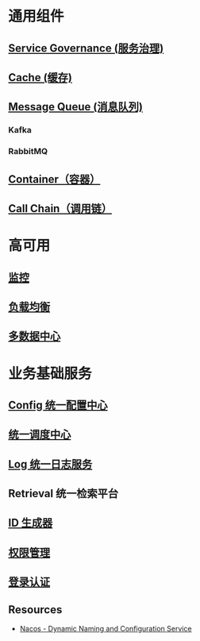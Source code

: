
# 通用组件
## [Service Governance (服务治理)](KS-ServiceGovernance/README.md)
## [Cache (缓存)](KS-Cache/README.md)
## [Message Queue (消息队列)](KS-MQ/README.md)
### Kafka
### RabbitMQ

## [Container（容器）](KS-CallChain/README.md)
## [Call Chain（调用链）](KS-CallChain/README.md)

# 高可用
## [监控](KS-Infra-HA/Monitor/README.md)
## [负载均衡](KS-Infra-HA/LoadBalancing/README.md)
## [多数据中心](KS-Infra-HA/Multi-DataCenter/README.md)

# 业务基础服务
## [Config 统一配置中心](biz-infra/configure/README.md)
## [统一调度中心](biz-infra/scheduling/README.md)
## [Log 统一日志服务](biz-infra/log/README.md)
## Retrieval 统一检索平台

## [ID 生成器](biz-infra/id-generator/README.md)
## [权限管理](authority/README.md)
## [登录认证](login/README.md)

## Resources
* [Nacos - Dynamic Naming and Configuration Service](https://github.com/alibaba/nacos)